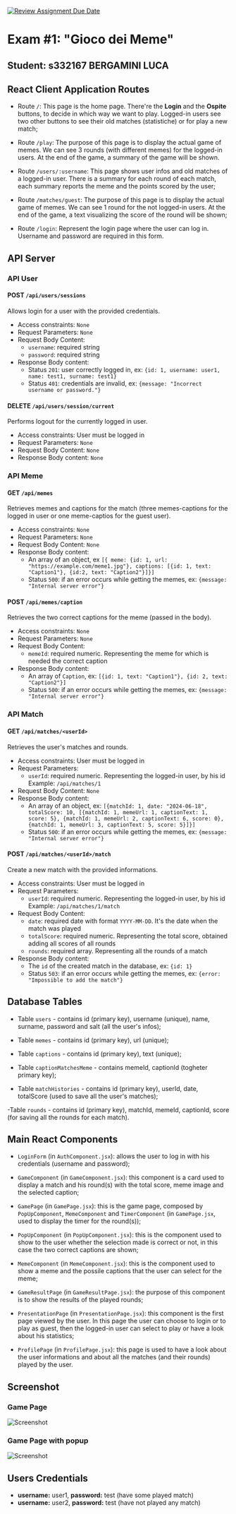 [![Review Assignment Due Date](https://classroom.github.com/assets/deadline-readme-button-24ddc0f5d75046c5622901739e7c5dd533143b0c8e959d652212380cedb1ea36.svg)](https://classroom.github.com/a/J0Dv0VMM)
# Exam #1: "Gioco dei Meme"
## Student: s332167 BERGAMINI LUCA 

## React Client Application Routes

- Route `/`: This page is the home page. There're the **Login** and the **Ospite** buttons, to decide in which way we want to play. Logged-in users see two other buttons to see their old matches (statistiche) or for play a new match;

- Route `/play`: The purpose of this page is to display the actual game of memes. We can see 3 rounds (with different memes) for the logged-in users. At the end of the game, a summary of the game will be shown. 

- Route `/users/:username`: This page shows user infos and old matches of a logged-in user. There is a summary for each round of each match, each summary reports the meme and the points scored by the user;

- Route `/matches/guest`: The purpose of this page is to display the actual game of memes. We can see 1 round for the not logged-in users. At the end of the game, a text visualizing the score of the round will be shown;

- Route `/login`: Represent the login page where the user can log in. Username and password are required in this form.

## API Server

### API User

#### POST `/api/users/sessions`

Allows login for a user with the provided credentials.

  - Access constraints: `None`
  - Request Parameters: `None`
  - Request Body Content: 
    - `username`: required string
    - `password`: required string
  - Response Body content: 
    - Status `201`: user correctly logged in, ex: `{id: 1, username: user1, name: test1, surname: test1}`
    - Status `401`: credentials are invalid, ex: `{message: "Incorrect username or password."}`

#### DELETE `/api/users/session/current`

Performs logout for the currently logged in user. 

  - Access constraints: User must be logged in
  - Request Parameters: `None`
  - Request Body Content: `None`
  - Response Body content: `None`

### API Meme

#### GET `/api/memes`

Retrieves memes and captions for the match (three memes-captions for the logged in user or one meme-captios for the guest user).

  - Access constraints: `None`
  - Request Parameters: `None`
  - Request Body Content: `None`
  - Response Body content:
    - An array of an object, ex `[{ meme: {id: 1, url: "https://example.com/meme1.jpg"}, captions: [{id: 1, text: "Caption1"}, {id:2, text: "Caption2"}]}]`
    - Status `500`: if an error occurs while getting the memes, ex: `{message: "Internal server error"}`

#### POST `/api/memes/caption`

Retrieves the two correct captions for the meme (passed in the body). 

  - Access constraints: `None`
  - Request Parameters: `None`
  - Request Body Content:
    - `memeId`: required numeric. Representing the meme for which is needed the correct caption
  - Response Body content:
    - An array of `Caption`, ex: `[{id: 1, text: "Caption1"}, {id: 2, text: "Caption2"}]`
    - Status `500`: if an error occurs while getting the memes, ex: `{message: "Internal server error"}`

### API Match

#### GET `/api/matches/<userId>`

Retrieves the user's matches and rounds.

  - Access constraints: User must be logged in
  - Request Parameters:
    - `userId`: required numeric. Representing the logged-in user, by his id
    Example: `/api/matches/1`
  - Request Body Content: `None`
  - Response Body content: 
    - An array of an object, ex: `[{matchId: 1, date: "2024-06-18", totalScore: 10, [{matchId: 1, memeUrl: 1, captionText: 1, score: 5}, {matchId: 1, memeUrl: 2, captionText: 6, score: 0}, {matchId: 1, memeUrl: 3, captionText: 5, score: 5}]}]`
    - Status `500`: if an error occurs while getting the memes, ex: `{message: "Internal server error"}`

#### POST `/api/matches/<userId>/match`

Create a new match with the provided informations.

  - Access constraints: User must be logged in
  - Request Parameters:
    - `userId`: required numeric. Representing the logged-in user, by his id
    Example: `/api/matches/1/match`
  - Request Body Content:
    - `date`: required date with format `YYYY-MM-DD`. It's the date when the match was played
    - `totalScore`: required numeric. Representing the total score, obtained adding all scores of all rounds
    - `rounds`: required array. Representing all the rounds of a match
  - Response Body content: 
    - The `id` of the created match in the database, ex: `{id: 1}`
    - Status `503`: if an error occurs while getting the memes, ex: `{error: "Impossible to add the match"}`


## Database Tables

- Table `users` - contains id (primary key), username (unique), name, surname, password and salt (all the user's infos);

- Table `memes` - contains id (primary key), url (unique);

- Table `captions` - contains id (primary key), text (unique);

- Table `captionMatchesMeme` - contains memeId, captionId (togheter primary key);

- Table `matchHistories` - contains id (primary key), userId, date, totalScore (used to save all the user's matches);

-Table `rounds` - contains id (primary key), matchId, memeId, captionId, score (for saving all the rounds for each match).


## Main React Components

- `LoginForm` (in `AuthComponent.jsx`): allows the user to log in with his credentials (username and password);

- `GameComponent` (in `GameComponent.jsx`): this component is a card used to display a match and his round(s) with the total score, meme image and the selected caption;

- `GamePage` (in `GamePage.jsx`): this is the game page, composed by `PopUpComponent`, `MemeComponent` and `TimerComponent` (in `GamePage.jsx`, used to display the timer for the round(s));

- `PopUpComponent` (in `PopUpComponent.jsx`): this is the component used to show to the user whether the selection made is correct or not, in this case the two correct captions are shown;

- `MemeComponent` (in `MemeComponent.jsx`): this is the component used to show a meme and the possile captions that the user can select for the meme;

- `GameResultPage` (in `GameResultPage.jsx`): the purpose of this component is to show the results of the played rounds;

- `PresentationPage` (in `PresentationPage.jsx`): this component is the first page viewed by the user. In this page the user can choose to login or to play as guest, then the logged-in user can select to play or have a look about his statistics;

- `ProfilePage` (in `ProfilePage.jsx`): this page is used to have a look about the user informations and about all the matches (and their rounds) played by the user.

## Screenshot

### Game Page
![Screenshot](./images/GamePage.png)

### Game Page with popup
![Screenshot](./images/GamePopUp.png)

## Users Credentials

- **username:** user1, **password:** test (have some played match)
- **username:** user2, **password:** test (have not played any match)
